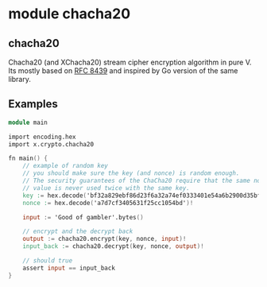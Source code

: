 # module chacha20

chacha20
-------

Chacha20 (and XChacha20) stream cipher encryption algorithm in pure V.
Its mostly based on [RFC 8439](https://datatracker.ietf.org/doc/html/rfc8439) and inspired by Go version of the same library.

Examples
--------
```v
module main

import encoding.hex
import x.crypto.chacha20

fn main() {
	// example of random key
	// you should make sure the key (and nonce) is random enough.
	// The security guarantees of the ChaCha20 require that the same nonce
	// value is never used twice with the same key.
	key := hex.decode('bf32a829ebf86d23f6a32a74ef0333401e54a6b2900d35bfadef82c5d49da15f')!
	nonce := hex.decode('a7d7cf3405631f25cc1054bd')!

	input := 'Good of gambler'.bytes()

	// encrypt and the decrypt back
	output := chacha20.encrypt(key, nonce, input)!
	input_back := chacha20.decrypt(key, nonce, output)!

	// should true
	assert input == input_back
}
```